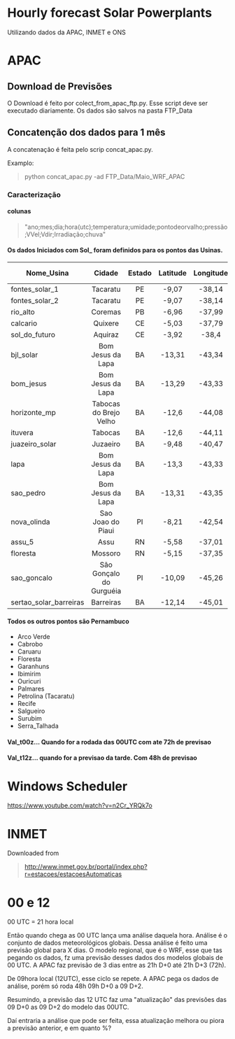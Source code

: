 # Hourly forecast Solar Powerplants

Utilizando dados da APAC, INMET e ONS

# APAC

## Download de Previsões 

O Download é feito por colect_from_apac_ftp.py. Esse script deve ser executado diariamente. Os dados são salvos na pasta FTP_Data

## Concatenção dos dados para 1 mês

A concatenação é feita pelo scrip concat_apac.py.

Examplo:
> python concat_apac.py -ad FTP_Data/Maio_WRF_APAC

### Caracterização 

#### colunas
> "ano;mes;dia;hora(utc);temperatura;umidade;pontodeorvalho;pressão;VVel;Vdir;Irradiação;chuva"

#### Os dados Iniciados com Sol_ foram definidos para os pontos das Usinas.

|Nome_Usina |Cidade |Estado |Latitude   |Longitude  |PotInst (MW)   |
|-----------|:-----:|:-----:|:---------:|:---------:|:-------------:|
|fontes_solar_1 |Tacaratu   |PE |-9,07  |-38,14 |4  |
|fontes_solar_2 |Tacaratu   |PE |-9,07  |-38,14 |4  |
|rio_alto   |Coremas    |PB |-6,96  |-37,99 |56 |
|calcario   |Quixere    |CE |-5,03  |-37,79 |135    |   
|sol_do_futuro  |Aquiraz    |CE |-3,92  |-38,4  |81,48  |
|bjl_solar  |Bom Jesus da Lapa  |BA |-13,31 |-43,34 |42 |
|bom_jesus  |Bom Jesus da Lapa  |BA |-13,29 |-43,33 |68 |
|horizonte_mp   |Tabocas do Brejo Velho  |BA |-12,6  |-44,08 |76 |
|ituvera    |Tabocas    |BA |-12,6  |-44,11 |190,47 |
|juazeiro_solar |Juzaeiro   |BA |-9,48  |-40,47 |120    |
|lapa|  Bom Jesus da Lapa   |BA |-13,3  |-43,33 |64,28  |
|sao_pedro  |Bom Jesus da Lapa  |BA |-13,31 |-43,35 |54,28  |
|nova_olinda    |Sao Joao do Piaui  |PI |-8,21  |-42,54 |229,17 |
|assu_5 |Assu   |RN |-5,58  |-37,01 |30 |
|floresta   |Mossoro    |RN |-5,15   |-37,35  |100 |
|sao_goncalo    |São Gonçalo do Gurguéia    |PI |-10,09 |-45,26 |475    |
|sertao_solar_barreiras |Barreiras  |BA |-12,14 |-45,01 |93,1   |

#### Todos os outros pontos são Pernambuco

 * Arco Verde
 * Cabrobo
 * Caruaru
 * Floresta
 * Garanhuns
 * Ibimirim
 * Ouricuri
 * Palmares
 * Petrolina (Tacaratu)
 * Recife
 * Salgueiro
 * Surubim
 * Serra_Talhada

#### Val_t00z... Quando for a rodada das 00UTC com ate 72h de previsao

#### Val_t12z... quando for a previsao da tarde. Com 48h de previsao

# Windows Scheduler

https://www.youtube.com/watch?v=n2Cr_YRQk7o

# INMET

Downloaded from

> http://www.inmet.gov.br/portal/index.php?r=estacoes/estacoesAutomaticas

# 00 e 12

00 UTC = 21 hora local 

Então quando chega as 00 UTC lança uma análise daquela hora. Análise é o conjunto de dados meteorológicos globais. Dessa análise é feito uma previsão global para X dias. O modelo regional, que é o WRF, esse que tas pegando os dados, fz uma previsão desses dados dos modelos globais de 00 UTC. A APAC faz previsão de 3 dias entre as 21h D+0 até 21h D+3 (72h).

De 09hora local (12UTC), esse ciclo se repete. 
A APAC pega os dados de análise, porém só roda 48h 09h D+0 a 09 D+2.

Resumindo, a previsão das 12 UTC faz uma "atualização" das previsões das 09 D+0 as 09 D+2 do modelo das 00UTC.

Daí entraria a análise que pode ser feita, essa atualização melhora ou piora a previsão anterior, e em quanto %?
